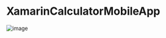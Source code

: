 # XamarinCalculatorMobileApp
![image](https://user-images.githubusercontent.com/55841484/217839544-56a8f0d4-39bc-4483-af64-a5ddbd3a5adb.png)
